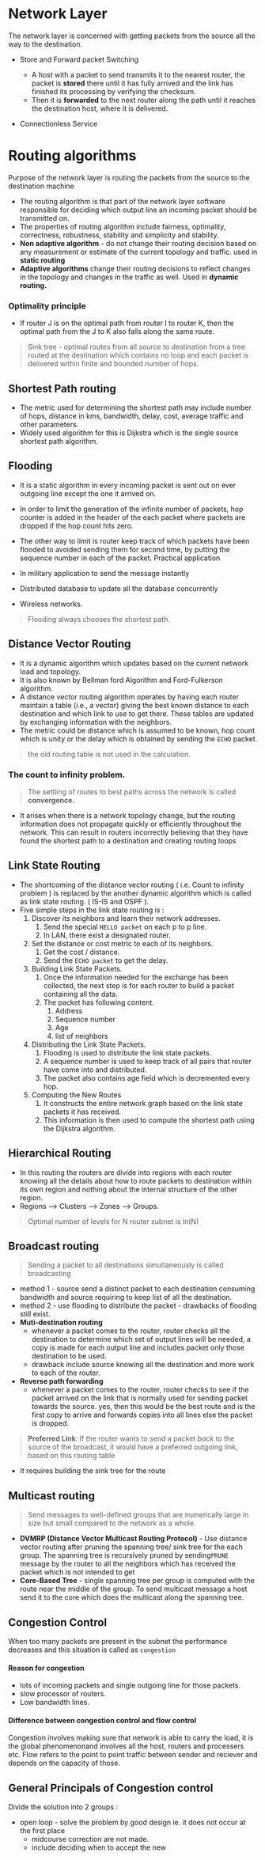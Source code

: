 # Network Layer 
The network layer is concerned with getting packets from the source all the way to the destination.

- Store and Forward packet Switching
    - A host with a packet to send transmits it to the nearest router, the packet is **stored** there until it has fully arrived and the link has finished its processing by verifying the checksum.
    - Then it is **forwarded** to the next router along the path until it reaches the destination host, where it is delivered.

-  Connectionless Service 
# Routing algorithms 
Purpose of the network layer is routing the packets from the source to the destination machine

- The routing algorithm is that part of the network layer software responsible for deciding which output line an incoming packet should be transmitted on.
- The properties of routing algorithm include fairness, optimality, correctness, robustness, stability and simplicity and stability. 
- **Non adaptive algorithm** - do not change their routing decision based on any measurement or estimate of the current topology and traffic. used in **static routing**
- **Adaptive algorithms** change their routing decisions to reflect changes in the topology and changes in the traffic as well. Used in **dynamic routing.**
### Optimality principle 
- If router J is on the optimal path from router I to router K, then the optimal path from the J to K also falls along the same route.
> Sink tree - optimal routes from all source to destination from a tree routed at the destination which contains no loop and each packet is delivered within finite and bounded number of hops.

## Shortest Path routing
- The metric used for determining the shortest path may include number of hops, distance in kms, bandwidth, delay, cost, average traffic and other parameters. 
- Widely used algorithm for this is Dijkstra which is the single source shortest path algorithm.
## Flooding
- It is a static algorithm in every incoming packet is sent out on ever outgoing line except the one it arrived on.
- In order to limit the generation of the infinite number of packets, hop counter is added in the header of the each packet where packets are dropped if the hop count hits zero. 
- The other way to limit is router keep track of which packets have been flooded to avoided sending them for second time, by putting the sequence number in each of the packet.
Practical application

- In military application to send the message instantly
- Distributed database to update all the database concurrently
- Wireless networks.
> Flooding always chooses the shortest path.



## Distance Vector Routing
- It is a dynamic algorithm which updates based on the current network load and topology.
- It is also known by Bellman ford Algorithm and Ford-Fulkerson algorithm. 
- A distance vector routing algorithm operates by having each router maintain a table (i.e., a vector) giving the best known distance to each destination and which link to use to get there. These tables are updated by exchanging information with the neighbors.
- The metric could be distance which is assumed to be known, hop count which is unity or the delay which is obtained by sending the `ECHO` packet.  
> the old routing table is not used in the calculation.



### The count to infinity problem.
> The settling of routes to best paths across the network is called **convergence.** 

- It arises when there is a network topology change, but the routing information does not propagate quickly or efficiently throughout the network. This can result in routers incorrectly believing that they have found the shortest path to a destination and creating routing loops
## Link State Routing
- The shortcoming of the distance vector routing ( i.e. Count to infinity problem ) is replaced by the another dynamic algorithm which is called as link state routing. ( IS-IS and OSPF ).
- Five simple steps in the link state routing is :
    1.  Discover its neighbors and learn their network addresses.
        1. Send the special `HELLO packet` on each p to p line.
        2. In LAN, there exist a designated router.
    2.  Set the distance or cost metric to each of its neighbors. 
        1. Get the cost / distance.
        2. Send the `ECHO packet` to get the delay.
    3. Building Link State Packets.
        1. Once the information needed for the exchange has been collected, the next step is for each router to build a packet containing all the data.
        2. The packet has following content.
            1. Address
            2. Sequence number 
            3. Age
            4. list of neighbors
    4. Distributing the Link State Packets.
        1. Flooding is used to distribute the link state packets.
        2. A sequence number is used to keep track of all pairs that router have come into and distributed.
        3. The packet also contains age field which is decremented every hop.
    5.  Computing the New Routes
        1. It constructs the entire network graph based on the link state packets it has received.
        2. This information is then used to compute the shortest path using the Dijkstra algorithm.


## Hierarchical Routing
- In this routing the routers are divide into regions with each router knowing all the details about how to route packets to destination within its own region and nothing about the internal structure of the other region.
- Regions --> Clusters --> Zones --> Groups.
> Optimal number of levels for N router subnet is ln(N) 


## Broadcast routing
> Sending a packet to all destinations simultaneously is called broadcasting

- method 1 - source send a distinct packet to each destination consuming bandwidth and source requiring to keep list of all the destination.
- method 2 - use flooding to distribute the packet - drawbacks of flooding still exist.
- **Muti-destination routing**
    - whenever a packet comes to the router, router checks all the destination to determine which set of output lines will be needed, a copy is made for each output line and includes packet only those destination to be used. 
    - drawback include source knowing all the destination and more work to each of the router.
- **Reverse path forwarding**
    - whenever a packet comes to the router, router checks to see if the packet arrived on the link that is normally used for sending packet  towards the source. yes, then this would be the best route and is the first copy to arrive and forwards copies into all lines else the packet is dropped.
> **Preferred Link**: If the router wants to send a packet _back_ to the source of the broadcast, it would have a preferred outgoing link, based on this routing table

- It requires building the sink tree for the route


## Multicast routing
> Send messages to well-defined groups that are numerically large in size but small compared to the network as a whole.



- **DVMRP (Distance Vector Multicast Routing Protocol)** - Use distance vector routing after pruning the spanning tree/ sink tree for the each group. The spanning tree is recursively pruned by sending`PRUNE` message by the router to all the neighbors which has received the packet which is not intended to get
- **Core-Based Tree** - single spanning tree per group is computed with the route near the middle of the group. To send multicast message a host send it to the core which does the multicast along the spanning tree.


## Congestion Control

When too many packets are present in the subnet the performance decreases and this situation is called as ```congestion```

#### Reason for congestion
* lots of incoming packets and single outgoing line for those packets.
* slow processor of routers.
* Low bandwidth lines. 

#### Difference between congestion control and flow control

Congestion involves making sure that network is able to carry the load, it is the global phenomenonand involves all the host, routers and processers etc.
Flow refers to the point to point traffic between sender and reciever and depends on the capacity of those. 

## General Principals of Congestion control
Divide the solution into 2 groups : 
- open loop - solve the problem by good design ie. it does not occur at the first place
  -  midcourse correction are not made. 
  -  include deciding when to accept the new 
  

